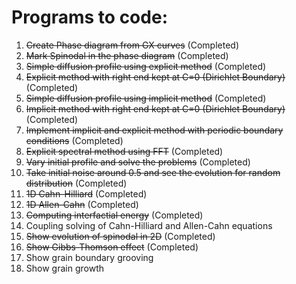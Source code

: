 # Programs to code:

1) ~~Create Phase diagram from GX curves~~ (Completed)
2) ~~Mark Spinodal in the phase diagram~~ (Completed)
3) ~~Simple diffusion profile using explicit method~~ (Completed)
4) ~~Explicit method with right end kept at C=0 (Dirichlet Boundary)~~ (Completed)
5) ~~Simple diffusion profile using implicit method~~ (Completed)
6) ~~Implicit method with right end kept at C=0 (Dirichlet Boundary)~~ (Completed)
7) ~~Implement implicit and explicit method with periodic boundary conditions~~ (Completed)
8) ~~Explicit spectral method using FFT~~ (Completed)
9) ~~Vary initial profile and solve the problems~~ (Completed)
10) ~~Take initial noise around 0.5 and see the evolution for random distribution~~ (Completed)
11) ~~1D Cahn-Hilliard~~ (Completed)
12) ~~1D Allen-Cahn~~ (Completed)
13) ~~Computing interfactial energy~~ (Completed)
13) Coupling solving of Cahn-Hilliard and Allen-Cahn equations
13) ~~Show evolution of spinodal in 2D~~ (Completed)
14) ~~Show Gibbs-Thomson effect~~ (Completed)
15) Show grain boundary grooving
16) Show grain growth
